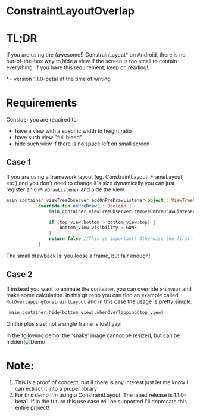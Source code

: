 # ConstraintLayoutOverlap

# TL;DR
If you are using the (awesome!) ConstrainLayout* on Android, there is no out-of-the-box way to hide a view if the screen is too small to contain everything.
If you have this requirement, keep on reading!

*= version 1.1.0-beta1 at the time of writing

# Requirements
Consider you are required to:
* have a view with a specific width to height ratio
* have such view "full bleed" 
* hide such view if there is no space left on small screen


## Case 1 
If you are using a framework layout (eg. ConstraintLayout, FrameLayout, etc.)
and you don't need to change it's size dynamically you can just register an `OnPreDrawListener` and hide the view 

````kotlin
main_container.viewTreeObserver.addOnPreDrawListener(object : ViewTreeObserver.OnPreDrawListener {
            override fun onPreDraw(): Boolean {
                main_container.viewTreeObserver.removeOnPreDrawListener(this)

                if (top_view.bottom > bottom_view.top) {
                    bottom_view.visibility = GONE
                }
                return false //This is important! Otherwise the first frame with the view flashes on screen.
            }
````
The small drawback is: you loose a frame, but fair enough!

## Case 2 
If instead you want to animate the container, you can override `onLayout` and make some calculation.
In this git repo you can find an example called `NotOverlappingConstraintLayout` and in this case the usage is pretty simple:
````kotlin
 main_container.hide(bottom_view).whenOverlapping(top_view)
````
On the plus size: not a single frame is lost! yay!

In the following demo: the 'snake' image cannot be resized, but can be hidden
![Demo](https://thumbs.gfycat.com/DismalGreedyGoral-size_restricted.gif)

# Note:
1) This is a proof of concept, but if there is any interest just let me know I can extract it into a proper library
2) For this demo I'm using a ConstraintLayout. The latest release is 1.1.0-beta1. If in the future this use case will be supported I'll deprecate this entire project!
